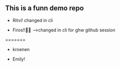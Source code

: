 ## This is a funn demo repo

-   Ritvi! changed in cli

-   Firos!!🙌🏻 -->changed in cli for ghw github session

=======

-   kroenen

-   Emily!
